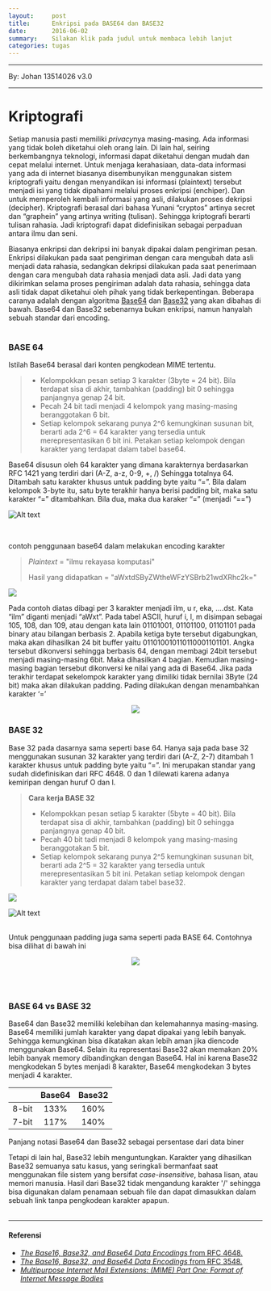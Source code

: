 ```yaml
---
layout:     post
title:      Enkripsi pada BASE64 dan BASE32
date:       2016-06-02
summary:    Silakan klik pada judul untuk membaca lebih lanjut
categories: tugas
---
```



---

By:  Johan 13514026 v3.0

---


# Kriptografi

Setiap manusia pasti memiliki *privacy*nya masing-masing. Ada informasi yang tidak boleh diketahui oleh orang lain. Di lain hal, seiring berkembangnya teknologi, informasi dapat diketahui dengan mudah dan cepat melalui internet. Untuk menjaga kerahasiaan, data-data informasi yang ada di internet biasanya disembunyikan menggunakan sistem kriptografi yaitu dengan menyandikan isi informasi (plaintext) tersebut menjadi isi yang tidak dipahami melalui proses enkripsi (enchiper). Dan untuk memperoleh kembali informasi yang asli, dilakukan proses dekripsi (decipher). Kriptografi berasal dari bahasa Yunani “cryptos” artinya secret dan “graphein” yang artinya writing (tulisan). Sehingga kriptografi berarti tulisan rahasia. Jadi kriptografi dapat didefinisikan sebagai perpaduan antara ilmu dan seni.

Biasanya enkripsi dan dekripsi ini banyak dipakai dalam pengiriman pesan. Enkripsi dilakukan pada saat pengiriman dengan cara mengubah data asli menjadi data rahasia, sedangkan dekripsi dilakukan pada saat penerimaan dengan cara mengubah data rahasia menjadi data asli. Jadi data yang dikirimkan selama proses pengiriman adalah data rahasia, sehingga data asli tidak dapat diketahui oleh pihak yang tidak berkepentingan. Beberapa caranya adalah dengan algoritma [Base64](#base-64) dan [Base32](#base-32) yang akan dibahas di bawah. Base64 dan Base32 sebenarnya bukan enkripsi, namun hanyalah sebuah standar dari encoding.
<br><br>

### BASE 64

Istilah Base64 berasal dari konten pengkodean MIME tertentu.


> -	Kelompokkan pesan setiap 3 karakter (3byte = 24 bit). Bila terdapat sisa di akhir, tambahkan (padding) bit 0 sehingga panjangnya genap 24 bit.
> - Pecah 24 bit tadi menjadi 4 kelompok yang masing-masing beranggotakan 6 bit.
> - Setiap kelompok sekarang punya 2^6 kemungkinan susunan bit, berarti ada 2^6 = 64 karakter yang tersedia untuk merepresentasikan 6 bit ini. Petakan setiap kelompok dengan karakter yang terdapat dalam tabel base64.

Base64 disusun oleh 64 karakter yang dimana karakternya berdasarkan RFC 1421 yang terdiri dari (A-Z, a-z, 0-9, +, /) Sehingga totalnya 64. Ditambah satu karakter khusus untuk padding byte yaitu “=”. Bila dalam kelompok 3-byte itu, satu byte terakhir hanya berisi padding bit, maka satu karakter “=” ditambahkan. Bila dua, maka dua karaker “=” (menjadi “==”)


![Alt text](https://raw.githubusercontent.com/Johansentosa/IRK-img/master/tabel%20base64.PNG "tabel indeks BASE64")

<br>

contoh penggunaan base64 dalam melakukan encoding karakter

> _Plaintext_ = "ilmu rekayasa komputasi"
>
> Hasil yang didapatkan = "aWxtdSByZWtheWFzYSBrb21wdXRhc2k="

![](https://raw.githubusercontent.com/Johansentosa/IRK-img/master/Capture.PNG)

Pada contoh diatas dibagi per 3 karakter menjadi ilm, u r, eka, ….dst. Kata “ilm” diganti menjadi “aWxt”. Pada tabel ASCII, huruf i, l, m disimpan sebagai 105, 108, dan 109, atau dengan kata lain 01101001, 01101100, 01101101 pada binary atau bilangan berbasis 2. Apabila ketiga byte tersebut digabungkan, maka akan dihasilkan 24 bit buffer yaitu 011010010110110001101101. Angka tersebut dikonversi sehingga berbasis 64, dengan membagi 24bit tersebut menjadi masing-masing 6bit. Maka dihasilkan 4 bagian. Kemudian masing-masing bagian tersebut dikonversi ke nilai yang ada di Base64.
Jika pada terakhir terdapat sekelompok karakter yang dimiliki tidak bernilai 3Byte (24 bit) maka akan dilakukan padding. Pading dilakukan dengan menambahkan karakter ‘=’

<p>
<div align="center">
<img src="https://raw.githubusercontent.com/Johansentosa/IRK-img/master/paddingB64.PNG">
</div>
</p>


### BASE 32

Base 32 pada dasarnya sama seperti base 64. Hanya saja pada base 32 menggunakan susunan 32 karakter yang terdiri dari (A-Z, 2-7) ditambah 1 karakter khusus untuk padding byte yaitu “=”. Ini merupakan standar yang sudah didefinisikan dari RFC 4648. 0 dan 1 dilewati karena adanya kemiripan dengan huruf O dan l.

> **Cara kerja BASE 32**
> -	Kelompokkan pesan setiap 5 karakter (5byte = 40 bit). Bila terdapat sisa di akhir, tambahkan (padding) bit 0 sehingga panjangnya genap 40 bit.
> - Pecah 40 bit tadi menjadi 8 kelompok yang masing-masing beranggotakan 5 bit.
> - Setiap kelompok sekarang punya 2^5 kemungkinan susunan bit, berarti ada 2^5 = 32 karakter yang tersedia untuk merepresentasikan 5 bit ini. Petakan setiap kelompok dengan karakter yang terdapat dalam tabel base32.

<img src="https://raw.githubusercontent.com/Johansentosa/IRK-img/master/contohB32.PNG">

![Alt text](https://raw.githubusercontent.com/Johansentosa/IRK-img/master/tabel%20base32.PNG "tabel indeks BASE32")

<br>
Untuk penggunaan padding juga sama seperti pada BASE 64. Contohnya bisa dilihat di bawah ini
<p>
<div align="center">
<img src="https://raw.githubusercontent.com/Johansentosa/IRK-img/master/paddingB32.PNG">
</div></p>
<br><br>

### BASE 64 vs BASE 32

Base64 dan Base32 memiliki kelebihan dan kelemahannya masing-masing. Base64 memiliki jumlah karakter yang dapat dipakai yang lebih banyak. Sehingga kemungkinan bisa dikatakan akan lebih aman jika diencode menggunakan Base64. Selain itu representasi Base32 akan memakan 20% lebih banyak memory dibandingkan dengan Base64. Hal ini karena Base32 mengkodekan 5 bytes menjadi 8 karakter, Base64 mengkodekan 3 bytes menjadi 4 karakter.

|          |  Base64 | Base32 |
|:--------:|:-------:|:------:|
| 8-bit    |   133%  | 160%   |
| 7-bit    | 117%    | 140%   |

Panjang notasi Base64 dan Base32 sebagai persentase dari data biner

Tetapi di lain hal, Base32 lebih menguntungkan. Karakter yang dihasilkan Base32 semuanya satu kasus, yang seringkali bermanfaat saat menggunakan file sistem yang bersifat *case-insensitive*, bahasa lisan, atau memori manusia. Hasil dari Base32 tidak mengandung karakter '/' sehingga bisa digunakan dalam penamaan sebuah file dan dapat dimasukkan dalam sebuah link tanpa pengkodean karakter apapun.
<br><br>

---

#### Referensi

- [*The Base16, Base32, and Base64 Data Encodings* from RFC 4648.](https://tools.ietf.org/html/rfc4648)
- [*The Base16, Base32, and Base64 Data Encodings* from RFC 3548.](https://tools.ietf.org/html/rfc3548)
- [*Multipurpose Internet Mail Extensions: (MIME) Part One: Format of Internet Message Bodies*](https://tools.ietf.org/html/rfc2045)
